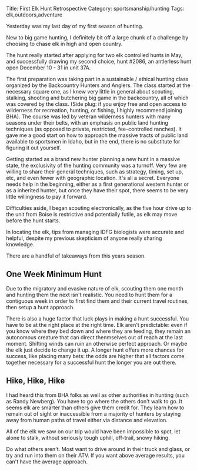 Title: First Elk Hunt Retrospective
Category: sportsmanship/hunting
Tags: elk,outdoors,adventure

Yesterday was my last day of my first season of hunting. 

New to big game hunting, I definitely bit off a large chunk of a challenge by choosing to chase elk in high and open country.

The hunt really started after applying for two elk controlled hunts in May, and successfully drawing my second choice, hunt #2086, an antlerless hunt open December 10 - 31 in unit 37A. 

The first preparation was taking part in a sustainable / ethical hunting class organized by the Backcountry Hunters and Anglers. The class started at the necessary square one, as I knew very little in general about scouting, stalking, shooting and butchering big game in the backcountry, all of which was covered by the class. (Side plug: if you enjoy free and open access to wilderness for recreation, hunting, or fishing, I highly recommend joining BHA). The course was led by veteran wilderness hunters with many seasons under their belts, with an emphasis on public land hunting techniques (as opposed to private, restricted, fee-controlled ranches). It gave me a good start on how to approach the massive tracts of public land available to sportsmen in Idaho, but in the end, there is no substitute for figuring it out yourself.

Getting started as a brand new hunter planning a new hunt in a massive state, the exclusivity of the hunting community was a turnoff. Very few are willing to share their general techniques, such as strategy, timing, set up, etc, and even fewer with geographic location. It's all a secret. Everyone needs help in the beginning, either as a first generational western hunter or as a inherited hunter, but once they have their spot, there seems to be very little willingness to pay it forward.

Difficulties aside, I began scouting electronically, as the five hour drive up to the unit from Boise is restrictive and potentially futile, as elk may move before the hunt starts. 

In locating the elk, tips from managing IDFG biologists were accurate and helpful, despite my previous skepticism of anyone really sharing knowledge.

There are a handful of takeaways from this years season.

## One Week Minimum Hunt

Due to the migratory and evasive nature of elk, scouting them one month and hunting them the next isn't realistic. You need to hunt them for a contiguous week in order to first find them and their current travel routines, then setup a hunt approach. 

There is also a huge factor that luck plays in making a hunt successful. You have to be at the right place at the right time. Elk aren't predictable: even if you know where they bed down and where they are feeding, they remain an autonomous creature that can direct thenmselves out of reach at the last moment. Shifting winds can ruin an otherwise perfect approach. Or maybe the elk just decide to change it up. A longer hunt offers more chances for success, like placing many bets: the odds are higher that all factors come together necessary for a successful hunt the longer you are out there. 

## Hike, Hike, Hike
 
I had heard this from BHA folks as well as other authorities in hunting (such as Randy Newberg). You have to go where the others don't walk to go. It seems elk are smarter than others give them credit for. They learn how to remain out of sight or inaccessible from a majority of hunters by staying away from human paths of travel either via distance and elevation. 

All of the elk we saw on our trip would have been impossible to spot, let alone to stalk, without seriously tough uphill, off-trail, snowy hiking. 

Do what others aren't. Most want to drive around in their truck and glass, or try and run into them on their ATV. If you want above average results, you can't have the average approach.


